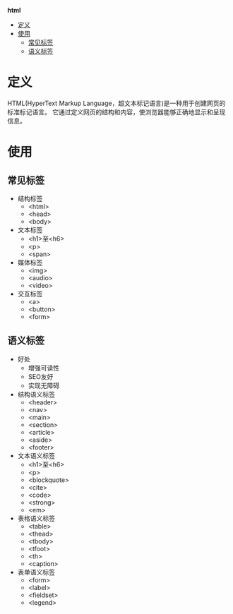 **html**
- [定义](#定义)
- [使用](#使用)
  - [常见标签](#常见标签)
  - [语义标签](#语义标签)

# 定义 #
HTML(HyperText Markup Language，超文本标记语言)是一种用于创建网页的标准标记语言。
它通过定义网页的结构和内容，使浏览器能够正确地显示和呈现信息。

# 使用 #
## 常见标签 ##
- 结构标签
  - \<html\>
  - \<head\>
  - \<body\>
- 文本标签
  - \<h1\>至\<h6\>
  - \<p\>
  - \<span\>
- 媒体标签
  - \<img\>
  - \<audio\>
  - \<video\>
- 交互标签
  - \<a\>
  - \<button\>
  - \<form\>
## 语义标签 ##
- 好处
  - 增强可读性
  - SEO友好
  - 实现无障碍
- 结构语义标签
  - \<header\>
  - \<nav\>
  - \<main\>
  - \<section\>
  - \<article\>
  - \<aside\>
  - \<footer\>
- 文本语义标签
  - \<h1\>至\<h6\>
  - \<p\>
  - \<blockquote\>
  - \<cite\>
  - \<code\>
  - \<strong\>
  - \<em\>
- 表格语义标签
  - \<table\>
  - \<thead\>
  - \<tbody\>
  - \<tfoot\>
  - \<th\>
  - \<caption\>
- 表单语义标签
  - \<form\>
  - \<label\>
  - \<fieldset\>
  - \<legend\>